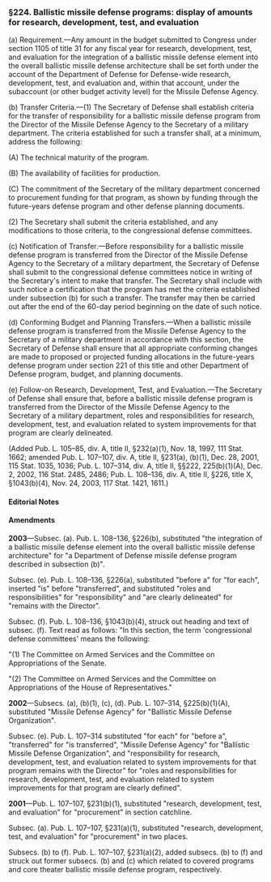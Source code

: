 ### §224. Ballistic missile defense programs: display of amounts for research, development, test, and evaluation ###

(a) Requirement.—Any amount in the budget submitted to Congress under section 1105 of title 31 for any fiscal year for research, development, test, and evaluation for the integration of a ballistic missile defense element into the overall ballistic missile defense architecture shall be set forth under the account of the Department of Defense for Defense-wide research, development, test, and evaluation and, within that account, under the subaccount (or other budget activity level) for the Missile Defense Agency.

(b) Transfer Criteria.—(1) The Secretary of Defense shall establish criteria for the transfer of responsibility for a ballistic missile defense program from the Director of the Missile Defense Agency to the Secretary of a military department. The criteria established for such a transfer shall, at a minimum, address the following:

(A) The technical maturity of the program.

(B) The availability of facilities for production.

(C) The commitment of the Secretary of the military department concerned to procurement funding for that program, as shown by funding through the future-years defense program and other defense planning documents.

(2) The Secretary shall submit the criteria established, and any modifications to those criteria, to the congressional defense committees.

(c) Notification of Transfer.—Before responsibility for a ballistic missile defense program is transferred from the Director of the Missile Defense Agency to the Secretary of a military department, the Secretary of Defense shall submit to the congressional defense committees notice in writing of the Secretary's intent to make that transfer. The Secretary shall include with such notice a certification that the program has met the criteria established under subsection (b) for such a transfer. The transfer may then be carried out after the end of the 60-day period beginning on the date of such notice.

(d) Conforming Budget and Planning Transfers.—When a ballistic missile defense program is transferred from the Missile Defense Agency to the Secretary of a military department in accordance with this section, the Secretary of Defense shall ensure that all appropriate conforming changes are made to proposed or projected funding allocations in the future-years defense program under section 221 of this title and other Department of Defense program, budget, and planning documents.

(e) Follow-on Research, Development, Test, and Evaluation.—The Secretary of Defense shall ensure that, before a ballistic missile defense program is transferred from the Director of the Missile Defense Agency to the Secretary of a military department, roles and responsibilities for research, development, test, and evaluation related to system improvements for that program are clearly delineated.

(Added Pub. L. 105–85, div. A, title II, §232(a)(1), Nov. 18, 1997, 111 Stat. 1662; amended Pub. L. 107–107, div. A, title II, §231(a), (b)(1), Dec. 28, 2001, 115 Stat. 1035, 1036; Pub. L. 107–314, div. A, title II, §§222, 225(b)(1)(A), Dec. 2, 2002, 116 Stat. 2485, 2486; Pub. L. 108–136, div. A, title II, §226, title X, §1043(b)(4), Nov. 24, 2003, 117 Stat. 1421, 1611.)

#### **Editorial Notes** ####

#### Amendments ####

**2003**—Subsec. (a). Pub. L. 108–136, §226(b), substituted "the integration of a ballistic missile defense element into the overall ballistic missile defense architecture" for "a Department of Defense missile defense program described in subsection (b)".

Subsec. (e). Pub. L. 108–136, §226(a), substituted "before a" for "for each", inserted "is" before "transferred", and substituted "roles and responsibilities" for "responsibility" and "are clearly delineated" for "remains with the Director".

Subsec. (f). Pub. L. 108–136, §1043(b)(4), struck out heading and text of subsec. (f). Text read as follows: "In this section, the term 'congressional defense committees' means the following:

"(1) The Committee on Armed Services and the Committee on Appropriations of the Senate.

"(2) The Committee on Armed Services and the Committee on Appropriations of the House of Representatives."

**2002**—Subsecs. (a), (b)(1), (c), (d). Pub. L. 107–314, §225(b)(1)(A), substituted "Missile Defense Agency" for "Ballistic Missile Defense Organization".

Subsec. (e). Pub. L. 107–314 substituted "for each" for "before a", "transferred" for "is transferred", "Missile Defense Agency" for "Ballistic Missile Defense Organization", and "responsibility for research, development, test, and evaluation related to system improvements for that program remains with the Director" for "roles and responsibilities for research, development, test, and evaluation related to system improvements for that program are clearly defined".

**2001**—Pub. L. 107–107, §231(b)(1), substituted "research, development, test, and evaluation" for "procurement" in section catchline.

Subsec. (a). Pub. L. 107–107, §231(a)(1), substituted "research, development, test, and evaluation" for "procurement" in two places.

Subsecs. (b) to (f). Pub. L. 107–107, §231(a)(2), added subsecs. (b) to (f) and struck out former subsecs. (b) and (c) which related to covered programs and core theater ballistic missile defense program, respectively.